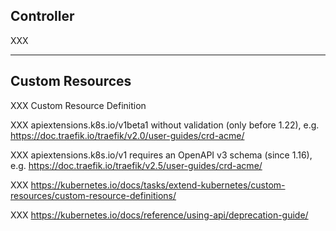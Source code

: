 ## Controller

XXX

---

## Custom Resources

XXX Custom Resource Definition

XXX apiextensions.k8s.io/v1beta1 without validation (only before 1.22), e.g. https://doc.traefik.io/traefik/v2.0/user-guides/crd-acme/

XXX apiextensions.k8s.io/v1 requires an OpenAPI v3 schema (since 1.16), e.g. https://doc.traefik.io/traefik/v2.5/user-guides/crd-acme/

XXX https://kubernetes.io/docs/tasks/extend-kubernetes/custom-resources/custom-resource-definitions/

XXX https://kubernetes.io/docs/reference/using-api/deprecation-guide/